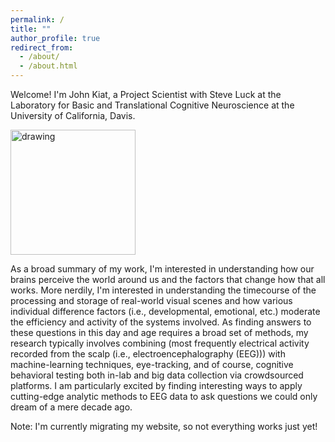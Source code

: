 ```yaml
---
permalink: /
title: ""
author_profile: true
redirect_from: 
  - /about/
  - /about.html
---
```


Welcome! I'm John Kiat, a Project Scientist with Steve Luck at the Laboratory for Basic and Translational Cognitive Neuroscience at the University of California, Davis.

<img src="https://www.johnkiat.com/files/25000_ERPs.gif" alt="drawing" width="200"/>

As a broad summary of my work, I'm interested in understanding how our brains perceive the world around us and the factors that change how that all works. More nerdily, I'm interested in understanding the timecourse of the processing and storage of real-world visual scenes and how various individual difference factors (i.e., developmental, emotional, etc.) moderate the efficiency and activity of the systems involved. As finding answers to these questions in this day and age requires a broad set of methods, my research typically involves combining (most frequently electrical activity recorded from the scalp (i.e., electroencephalography (EEG))) with machine-learning techniques, eye-tracking, and of course, cognitive behavioral testing both in-lab and big data collection via crowdsourced platforms. I am particularly excited by finding interesting ways to apply cutting-edge analytic methods to EEG data to ask questions we could only dream of a mere decade ago.

Note: I'm currently migrating my website, so not everything works just yet!
